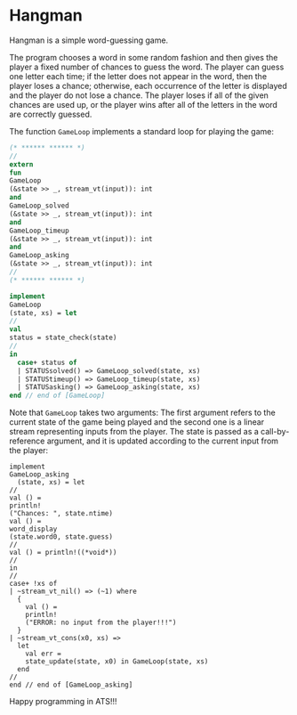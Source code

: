 # Hangman

Hangman is a simple word-guessing game.

The program chooses a word in some random fashion and then gives
the player a fixed number of chances to guess the word. The player
can guess one letter each time; if the letter does not appear in the
word, then the player loses a chance; otherwise, each occurrence of
the letter is displayed and the player do not lose a chance. The
player loses if all of the given chances are used up, or the player
wins after all of the letters in the word are correctly guessed.

The function `GameLoop` implements a standard loop for playing the game:

```ats
(* ****** ****** *)
//
extern
fun
GameLoop
(&state >> _, stream_vt(input)): int
and
GameLoop_solved
(&state >> _, stream_vt(input)): int
and
GameLoop_timeup
(&state >> _, stream_vt(input)): int
and
GameLoop_asking
(&state >> _, stream_vt(input)): int
//
(* ****** ****** *)

implement
GameLoop
(state, xs) = let
//
val
status = state_check(state)
//
in
  case+ status of
  | STATUSsolved() => GameLoop_solved(state, xs)
  | STATUStimeup() => GameLoop_timeup(state, xs)
  | STATUSasking() => GameLoop_asking(state, xs)
end // end of [GameLoop]
```

Note that `GameLoop` takes two arguments: The first argument refers
to the current state of the game being played and the second one is a
linear stream representing inputs from the player. The state is passed
as a call-by-reference argument, and it is updated according to the
current input from the player:


```
implement
GameLoop_asking
  (state, xs) = let
//
val () =
println!
("Chances: ", state.ntime)
val () =
word_display
(state.word0, state.guess)
//
val () = println!((*void*))
//
in
//
case+ !xs of
| ~stream_vt_nil() => (~1) where
  {
    val () =
    println!
    ("ERROR: no input from the player!!!")
  }
| ~stream_vt_cons(x0, xs) =>
  let
    val err =
    state_update(state, x0) in GameLoop(state, xs)
  end
//
end // end of [GameLoop_asking]
```

Happy programming in ATS!!!
